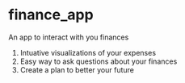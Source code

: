 # finance_app

An app to interact with you finances

1. Intuative visualizations of your expenses
2. Easy way to ask questions about your finances
3. Create a plan to better your future 
